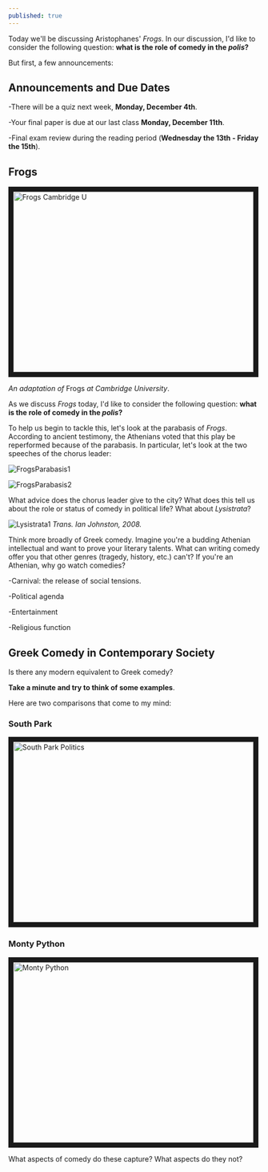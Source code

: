 ```yaml
---
published: true
---
```

Today we'll be discussing Aristophanes' *Frogs*. In our discussion, I'd like to consider the following question: **what is the role of comedy in the *polis*?**

But first, a few announcements:

## Announcements and Due Dates ##
-There will be a quiz next week, **Monday, December 4th**.

-Your final paper is due at our last class **Monday, December 11th**.

-Final exam review during the reading period (**Wednesday the 13th - Friday the 15th**).

## Frogs ##

<a href="http://www.youtube.com/watch?feature=player_embedded&v=yYYQIn_sC-4
" target="_blank"><img src="http://img.youtube.com/vi/yYYQIn_sC-4/0.jpg" 
alt="Frogs Cambridge U" width="480" height="360" border="10" /></a>

*An adaptation of* Frogs *at Cambridge University*.

As we discuss *Frogs* today, I'd like to consider the following question: **what is the role of comedy in the *polis*?**

To help us begin to tackle this, let's look at the parabasis of *Frogs*. According to ancient testimony, the Athenians voted that this play be reperformed because of the parabasis. In particular, let's look at the two speeches of the chorus leader:

![FrogsParabasis1](https://rympasco.github.io/images/FrogsParabasis1.png)

![FrogsParabasis2](https://rympasco.github.io/images/FrogsParabasis2.png)

What advice does the chorus leader give to the city? What does this tell us about the role or status of comedy in political life? What about *Lysistrata*?

![Lysistrata1](http://www.rympasco.github.io/images/Lysistrata1.png)
*Trans. Ian Johnston, 2008.*

Think more broadly of Greek comedy. Imagine you're a budding Athenian intellectual and want to prove your literary talents. What can writing comedy offer you that other genres (tragedy, history, etc.) can't? If you're an Athenian, why go watch comedies?

-Carnival: the release of social tensions.

-Political agenda

-Entertainment

-Religious function

## Greek Comedy in Contemporary Society ##

Is there any modern equivalent to Greek comedy?

**Take a minute and try to think of some examples**.

Here are two comparisons that come to my mind:
### South Park
<a href="http://www.youtube.com/watch?feature=player_embedded&v=TlqKFlU7YAs
" target="_blank"><img src="http://img.youtube.com/vi/TlqKFlU7YAs/0.jpg" 
alt="South Park Politics" width="480" height="360" border="10" /></a>

### Monty Python
<a href="http://www.youtube.com/watch?feature=player_embedded&v=Ka9mfZbTFbk
" target="_blank"><img src="http://img.youtube.com/vi/Ka9mfZbTFbk/0.jpg" 
alt="Monty Python" width="480" height="360" border="10" /></a>

What aspects of comedy do these capture? What aspects do they not? 
